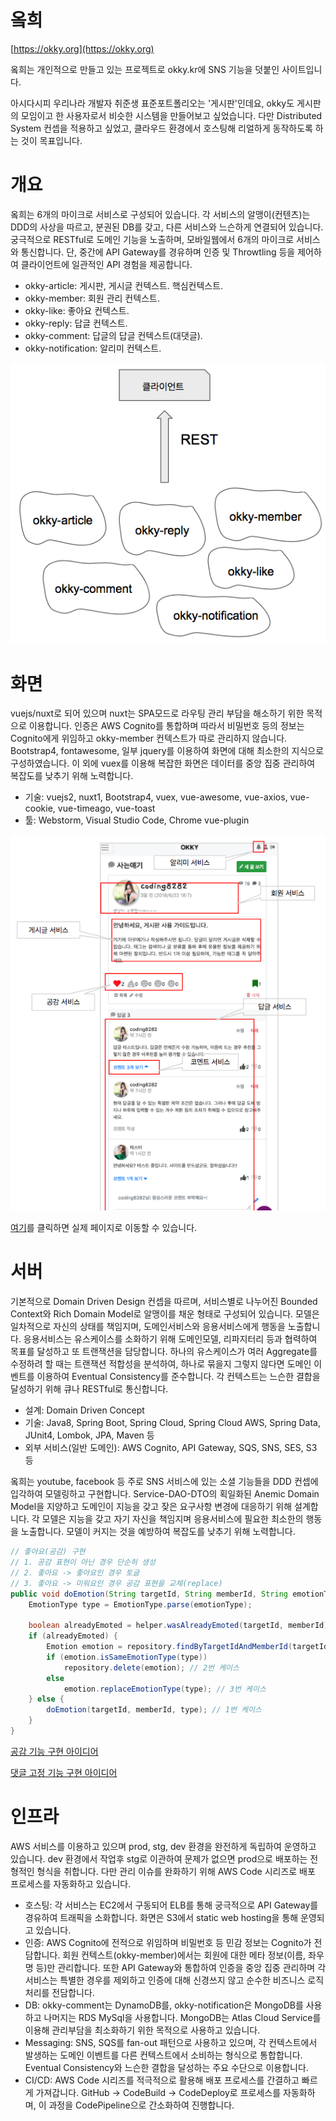 # 옼희
[https://okky.org](https://okky.org)

옼희는 개인적으로 만들고 있는 프로젝트로 okky.kr에 SNS 기능을 덧붙인 사이트입니다.

아시다시피 우리나라 개발자 취준생 표준포트폴리오는 '게시판'인데요, okky도 게시판의 모임이고 한 사용자로서 비슷한 시스템을 
만들어보고 싶었습니다. 다만 Distributed System 컨셉을 적용하고 싶었고, 클라우드 환경에서 호스팅해 리얼하게 
동작하도록 하는 것이 목표입니다.

# 개요
옼희는 6개의 마이크로 서비스로 구성되어 있습니다. 각 서비스의 알맹이(컨텐츠)는 DDD의 사상을 따르고,
분권된 DB를 갖고, 다른 서비스와 느슨하게 연결되어 있습니다. 궁극적으로 RESTful로 도메인 기능을 노출하며,
모바일웹에서 6개의 마이크로 서비스와 통신합니다. 단, 중간에 API Gateway를 경유하며 인증 및 Throwtling 
등을 제어하여 클라이언트에 일관적인 API 경험을 제공합니다.

* okky-article: 게시판, 게시글 컨텍스트. 핵심컨텍스트.
* okky-member: 회원 관리 컨텍스트.
* okky-like: 좋아요 컨텍스트.
* okky-reply: 답글 컨텍스트.
* okky-comment: 답글의 답글 컨텍스트(대댓글).
* okky-notification: 알리미 컨텍스트.

![](./static/image/contextmap.png)

# 화면
vuejs/nuxt로 되어 있으며 nuxt는 SPA모드로 라우팅 관리 부담을 해소하기 위한 목적으로 이용합니다. 인증은 AWS Cognito를
통합하며 따라서 비밀번호 등의 정보는 Cognito에게 위임하고 okky-member 컨텍스트가 따로 관리하지 않습니다. Bootstrap4, fontawesome,
일부 jquery를 이용하여 화면에 대해 최소한의 지식으로 구성하였습니다. 이 외에 vuex를 이용해 복잡한 화면은 데이터를 중앙 집중 관리하여 복잡도를
낮추기 위해 노력합니다.

* 기술: vuejs2, nuxt1, Bootstrap4, vuex, vue-awesome, vue-axios, vue-cookie, vue-timeago, vue-toast
* 툴: Webstorm, Visual Studio Code, Chrome vue-plugin

![](./static/image/article.png)

[여기](https://okky.org/articles/a-766a2350bf2e41c)를 클릭하면 실제 페이지로 이동할 수 있습니다.

# 서버
기본적으로 Domain Driven Design 컨셉을 따르며, 서비스별로 나누어진 Bounded Context와 Rich Domain Model로 알맹이를 채운
형태로 구성되어 있습니다. 모델은 일차적으로 자신의 상태를 책임지며, 도메인서비스와 응용서비스에게 행동을 노출합니다. 응용서비스는 유스케이스를
소화하기 위해 도메인모델, 리파지터리 등과 협력하여 목표를 달성하고 또 트랜잭션을 담당합니다. 하나의 유스케이스가 여러 Aggregate를
수정하려 할 때는 트랜잭션 적합성을 분석하여, 하나로 묶을지 그렇지 않다면 도메인 이벤트를 이용하여 Eventual Consistency를 준수합니다.
각 컨텍스트는 느슨한 결합을 달성하기 위해 큐나 RESTful로 통신합니다.

 * 설계: Domain Driven Concept
 * 기술: Java8, Spring Boot, Spring Cloud, Spring Cloud AWS, Spring Data, JUnit4, Lombok, JPA, Maven 등
 * 외부 서비스(일반 도메인): AWS Cognito, API Gateway, SQS, SNS, SES, S3 등

옼희는 youtube, facebook 등 주로 SNS 서비스에 있는 소셜 기능들을 DDD 컨셉에 입각하여 모델링하고 구현합니다. Service-DAO-DTO의
획일화된 Anemic Domain Model을 지양하고 도메인이 지능을 갖고 잦은 요구사항 변경에 대응하기 위해 설계합니다. 각 모델은 지능을 갖고
자기 자신을 책임지며 응용서비스에 필요한 최소한의 행동을 노출합니다. 모델이 커지는 것을 예방하여 복잡도를 낮추기 위해 노력합니다.

```java
// 좋아요(공감) 구현
// 1. 공감 표현이 아닌 경우 단순히 생성
// 2. 좋아요 -> 좋아요인 경우 토글
// 3. 좋아요 -> 미워요인 경우 공감 표현을 교체(replace) 
public void doEmotion(String targetId, String memberId, String emotionType) {
    EmotionType type = EmotionType.parse(emotionType);

    boolean alreadyEmoted = helper.wasAlreadyEmoted(targetId, memberId);
    if (alreadyEmoted) {
        Emotion emotion = repository.findByTargetIdAndMemberId(targetId, memberId).get();
        if (emotion.isSameEmotionType(type))
            repository.delete(emotion); // 2번 케이스
        else
            emotion.replaceEmotionType(type); // 3번 케이스
    } else {
        doEmotion(targetId, memberId, type); // 1번 케이스
    }
}
```

[공감 기능 구현 아이디어](http://blog.coding8282.com/221304470858)

[댓글 고정 기능 구현 아이디어](http://blog.coding8282.com/221305747544)



# 인프라
AWS 서비스를 이용하고 있으며 prod, stg, dev 환경을 완전하게 독립하여 운영하고 있습니다. dev 환경에서 작업후 stg로 이관하여
문제가 없으면 prod으로 배포하는 전형적인 형식을 취합니다. 다만 관리 이슈를 완화하기 위해 AWS Code 시리즈로 배포 프로세스를 자동화하고
있습니다.

 * 호스팅: 각 서비스는 EC2에서 구동되어 ELB를 통해 궁극적으로 API Gateway를 경유하여 트래픽을 소화합니다. 화면은 S3에서 static web 
 hosting을 통해 운영되고 있습니다.
 * 인증: AWS Cognito에 전적으로 위임하며 비밀번호 등 민감 정보는 Cognito가 전담합니다. 회원 컨텍스트(okky-member)에서는 회원에 대한
 메타 정보(이름, 좌우명 등)만 관리합니다. 또한 API Gateway와 통합하여 인증을 중앙 집중 관리하며 각 서비스는 특별한 경우를 제외하고 인증에 대해
 신경쓰지 않고 순수한 비즈니스 로직 처리를 전담합니다.
 * DB: okky-comment는 DynamoDB를, okky-notification은 MongoDB를 사용하고 나머지는 RDS MySql을 사용합니다. MongoDB는 
 Atlas Cloud Service를 이용해 관리부담을 최소화하기 위한 목적으로 사용하고 있습니다.
 * Messaging: SNS, SQS를 fan-out 패턴으로 사용하고 있으며, 각 컨텍스트에서 발생하는 도메인 이벤트를 다른 컨텍스트에서 소비하는 
 형식으로 통합합니다. Eventual Consistency와 느슨한 결합을 달성하는 주요 수단으로 이용합니다.
 * CI/CD: AWS Code 시리즈를 적극적으로 활용해 배포 프로세스를 간결하고 빠르게 가져갑니다. GitHub -> CodeBuild -> CodeDeploy로 
 프로세스를 자동화하며, 이 과정을 CodePipeline으로 간소화하여 진행합니다.
